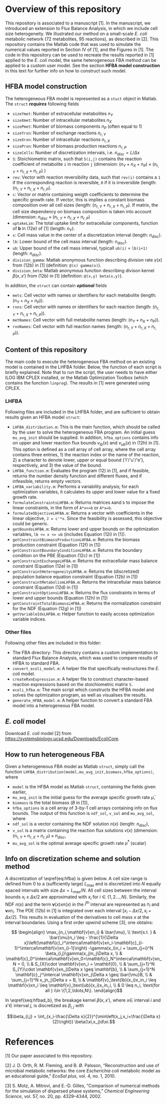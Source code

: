 # Overview of this repository
This repository is associated to a manuscript [1]. In the manuscript, we introduced an extension to Flux Balance Analysis, in which we include cell size heterogeneity. We illustrated our method on a small-scale *E. coli* metabolic network (72 metabolites, 95 reactions), as described in [2]. This repository contains the Matlab code that was used to simulate the numerical values reported in Section IV of [1], and the Figures in [1]. The code in this repository can be used to recreate the results reported in [1] applied to the *E. coli* model, the same heterogeneous FBA method can be applied to a custom user model. See the section **HFBA model construction** in this text for further info on how to construct such model.

## HFBA model construction
The heterogeneous FBA model is represented as a `stuct` object in Matlab. The `struct` ***requires*** following fields
* `sizeYmet`: Number of extracellular metabolites $n_Y$
* `sizeXmet`: Number of intracellular metabolites $n_X$
* `sizePmet`: Number of biomass components $n_P$ (often equal to 1)
* `sizeYrxn`: Number of exchange reactions $n_{r,Y}$
* `sizeXrxn`: Number of intracellular reactions $n_{r,X}$
* `sizePrxn`: Number of biomass production reactions $n_{r,P}$
* `sizeCells`: Number of discretization intervals, i.e. $n_{disc} = L/\Delta x$
* `S`: Stoichiometric matrix, such that `S(i,j)` contains the reaction coefficient of metabolite `i` in reaction `j` (dimension: $`(n_Y+n_X+n_P)\times (n_{r,Y}+n_{r,X}+n_{r,P})`$ )
* `rev`: Vector with reaction reversibility data, such that `rev(i)` contains a `1` if the corresponding reaction is reversible, `0` if it is irreversible (length: $`(n_{r,Y}+n_{r,X}+n_{r,P})`$.
* `c`: Vector or matrix containing weigth coefficients to determine the specific growth rate. If vector, this is implies a constant biomass composition over all cell sizes (length: $`(n_{r,Y}+n_{r,X}+n_{r,P}`$). If matrix, the cell size dependency on biomass composition is taken into account (dimension: $`n_{disc}\times(n_{r,Y}+n_{r,X}+n_{r,P}`$)
* `uptakeLim`: The total uptake limit for extracellular components, function of **b** in (12e) of [1] (length: $n_Y$).
* `x`: Cell mass value in the center of a discretization interval (length: $n_{disc}$).
* `lb`: Lower bound of the cell mass interval (length: $n_{disc}$).
* `ub`: Upper bound of the cell mass interval, typicall `ub(i)` = `lb(i+1)` (length: $n_{disc}$).
* `division_gamma`: Matlab anonymous function describing division rate $\gamma(x)$ from (12b) in [1] (definition: `@(x) gamma(x)`).
* `division_beta`: Matlab anonymous function describing divison kernel $\beta(x,x')$ from (12b) in [1] (definition: `@(x,y) beta(x,y)`).

In addition, the `struct` can contain ***optional*** fields
* `mets`: Cell vector with names or identifiers for each metabolite (length: $`(n_Y+n_X+n_P)`$).
* `rxns`: Cell vector with names or identifiers for each reaction (length: $`(n_{r,Y}+n_{r,X}+n_{r,P})`$).
* `metNames`: Cell vector with full metabolite names (length: $`(n_Y+n_X+n_P)`$).
* `rxnNames`: Cell vector with full reaction names (length: $`(n_{r,Y}+n_{r,X}+n_{r,P})`$).

## Content of this repository
The main code to execute the heterogeneous FBA method on an existing model is contained in the LHFBA folder. Below, the function of each script is briefly explained. Note that to run the script, the user needs to have either ILOG IBM CPLEX installed, or the Matlab Optimization Toolbox (which contains the function `linprog`). The results in [1] were generated using CPLEX.

### LHFBA
Following files are included in the LHFBA folder, and are sufficient to obtain results given an HFBA model `struct`:
* `LHFBA_distribution.m`: This is the main function, which should be called by the user to solve the heterogeneous FBA program. An initial guess `mu_avg_init` should be supplied. In addition, `hfba_options` contains info on upper and lower reaction flux bounds $`v_{lb}(x)`$ and $`v_{ub}(x)`$ in (12h) in [1]. This option is defined as a cell array of cell array, where the cell array contains three entries, 1) the reaction index or the name of the reaction, 2) a character to denote lower, upper or equal bound ('l'/'u'/'e'), respectively, and 3) the value of the bound.
* `LHFBA_function.m`: Evaluates the program (12) in [1], and if feasible, returns the number density function and different fluxes, and if infeasible, returns empty vectors.
* `LHFBA_variability.m`: Performs a variability analysis; for each optimization variables, it calculates its upper and lower value for a fixed growth rate.
* `formulateConstraintsLHFBA.m`: Returns matrices `A`and `b` to impose the linear constraints, in the form of `A*x<=b` or `A*x=b`.
* `formulateObjectiveLHFBA.m`: Returns a vector with coefficients in the linear objective, `J = c'*x`. Since the feasibility is assessed, this objective could be generic.
* `getBoundsLHFBA.m`: Returns lower and upper bounds on the optimization variables, `lb <= x <= ub` (includes Equation (12i) in [1]).
* `getConstraintBiomassProductionLHFBA.m`: Returns the biomass production constraint (Equation (12f) in [1])
* `getConstraintBoundaryConditionLHFBA.m`: Returns the boundary condition on the PBE (Equation (12c) in [1])
* `getConstraintExchangeLHFBA.m`: Returns the extracellular mass balance constraint (Equation (12e) in [1])
* `getConstraintHeterogeneityLHFBA.m`: Returns the (discretized) population balance equation constraint (Equation (12b) in [1])
* `getConstraintMetabolismLHFBA.m`: Returns the intracellular mass balance constraint (Equation (12d) in [1])
* `getConstraintOptionsLHFBA.m`: Returns the flux constraints in terms of lower and upper bounds (Equation (12h) in [1])
* `getConstraintTotalBiomassLHFBA.m`: Returns the normalization constraint for the NDF (Equation (12g) in [1])
* `getVariableIdxLHFBA.m`: Helper function to easily access optimization variable indices.

### Other files
Following other files are included in this folder:
* The FBA directory: This directory contains a custom implementation to standard Flux Balance Analysis, which was used to compare results of HFBA to standard FBA.
* `convert_ecoli_model.m`: A helper file that specifically restructures the *E. coli* model.
* `createRxnExpression.m`: A helper file to construct character-based reaction expressions based on the stoichiometric matrix `S`.
* `ecoli_hfba.m`: The main script which constructs the HFBA model and solves the optimization program, as well as visualises the results.
* `generate_HFBA_model.m`: A helper function to convert a standard FBA model into a heterogeneous FBA model.

## *E. coli* model
Download *E. coli* model [2] from https://systemsbiology.ucsd.edu/Downloads/EcoliCore.

## How to run heterogeneous FBA
Given a heterogeneous FBA model as Matlab `struct`, simply call the function `LHFBA_distribution(model,mu_avg_init,biomass,hfba_options)`, where
* `model` is the HFBA model as Matlab `struct`, containing the fields given earlier,
* `mu_avg_init` is the initial guess for the average specific growth rate $`\bar{\mu}`$,
* `biomass` is the total biomass ($`B`$ in [1]),
* `hfba_options` is a cell array of 3-by-1 cell arrays containing info on flux bounds.
The output of this function is `ndf_sol`, `v_sol` and `mu_avg_sol`, where
* `ndf_sol` is a vector containing the NDF solution $`n(x)`$ (length: $`n_{disc}`$),
* `v_sol` is a matrix containing the reaction flux solutions $`v(x)`$ (dimension: $`(n_{r,Y}+n_{r,X}+n_{r,P}) \times n_{disc}`$,
* `mu_avg_sol` is the optimal average specific growth rate $`\bar{\mu}^*`$ (scalar)

## Info on discretization scheme and solution method
A discretization of \eqref{eq:hfba} is given below. A cell size range is defined from $0$ to a (sufficiently large) $L_\text{max}$ and is discretized into $N$ equally spaced intervals with size $\Delta x = L_\text{max}/N$. All cell sizes between the interval bounds $x_i \pm \Delta x/2$ are approximated with $x_i$ for $i\in \{1,2\ldots,N\}$. Similarly, the NDF $n(x)$ and the term $\mathbf{v}(x)xn(x)$ in the $i^\text{th}$ interval are represented as $n_i$ and $\mathbf{v}xn_i$. The PDE (12b) in [1] is integrated over each interval $[x_i-\Delta x/2,x_i+\Delta x/2]$. This results in evaluation of the derivatives to cell mass $x$ at the interval boundaries. Using a first order upwind scheme [3], one obtains:
```math
    \begin{align}
        \max_{n_i,\mathbf{v}xn_i} & \bar{\mu}, \\
        \text{s.t. } & \bar{\mu}n_i \leq - \frac{1}{\Delta x}\left(\mathbf{c}_i^\intercal\mathbf{v}xn_i-\mathbf{c}_{i-1}^\intercal\mathbf{v}xn_{i-1}\right) -\gamma(x_i)n_i + \sum_{j=i}^N \beta_{i,j}\gamma(x_j)n_j\Delta x, \\
        & \mathbf{c}_0^\intercal\mathbf{v}xn_0=\mathbf{c}_N^\intercal\mathbf{v}xn_N = 0, \\
        & S_{X}\cdot \mathbf{v}xn_i = \mathbf{0}, \\
        & \sum_{j=1}^N S_{Y}\cdot \mathbf{v}xn_j\Delta x \geq \mathbf{b}, \\
        & \sum_{j=1}^N \mathbf{c}_j^\intercal \mathbf{v}xn_j\Delta x \geq \bar{\mu}B, \\
        & \sum_{j=1}^N x_jn_j\Delta x = B, \\
        & \mathbf{v}_\text{lb}(x_i)x_in_i \leq \mathbf{v}xn_i \leq \mathbf{v}_\text{ub}(x_i)x_in_i, \\
        & 0 \leq n_i, \text{for all } i\in \{1,2,\ldots,N\}.
    \end{align}
```
In \eqref{seq:hfbad_b}, the breakage kernel $\beta(x,x')$, where $x\in$ interval $i$ and $x'\in$ interval $j$, is discretized as $\beta_{i,j}$ with
```math
\beta_{i,j} = \int_{x_i-\frac{\Delta x}{2}}^{\min\left(x_j,x_i+\frac{\Delta x}{2}\right)} \beta(\xi,x_j)d\xi.
```

# References

[1] Our paper associated to this repository.

[2] J. D. Orth, R. M. Fleming, and B. Ø. Palsson, “Reconstruction and use of microbial metabolic networks: the core *Escherichia coli* metabolic model as an educational guide,” *EcoSal plus*, vol. 4, no. 1, 2010.

[3] S. Motz, A. Mitrovi, and E.-D. Gilles, “Comparison of numerical methods for the simulation of dispersed phase systems,” *Chemical Engineering Science*, vol. 57, no. 20, pp. 4329–4344, 2002.
